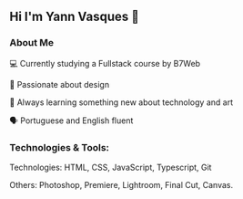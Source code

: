 ## Hi I'm Yann Vasques 👋

### About Me ##


💻 Currently studying a Fullstack course by B7Web

🎨 Passionate about design

🌱 Always learning something new about technology and art

🗣️ Portuguese and English fluent



### Technologies & Tools:

Technologies: HTML, CSS, JavaScript, Typescript, Git

Others: Photoshop, Premiere, Lightroom, Final Cut, Canvas.
